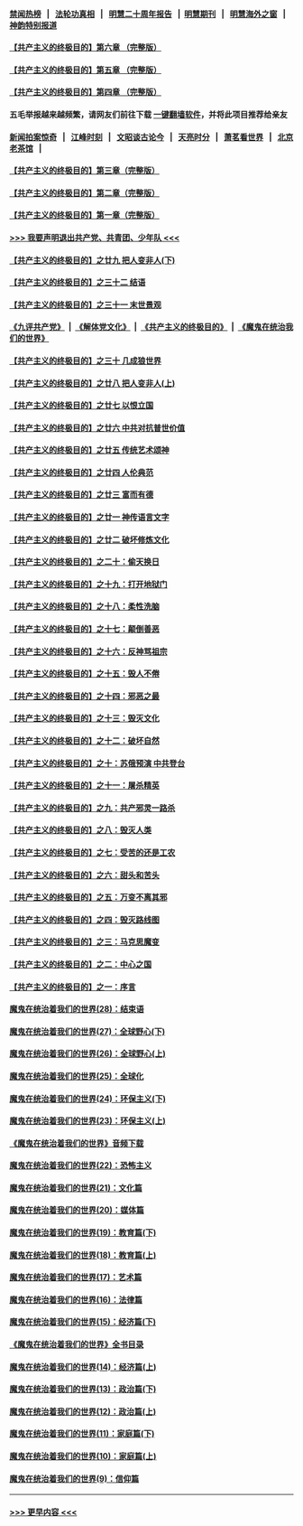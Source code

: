 #### [禁闻热榜](热点新闻.md?=0)  &nbsp;&nbsp;|&nbsp;&nbsp; [法轮功真相](https://github.com/gfw-breaker/truth/blob/master/README.md?=0) &nbsp;&nbsp;|&nbsp;&nbsp; [明慧二十周年报告](https://github.com/gfw-breaker/mh-reports/blob/master/README.md?=0) &nbsp;&nbsp;|&nbsp;&nbsp;[明慧期刊](https://github.com/gfw-breaker/mh-qikan) &nbsp;&nbsp;|&nbsp;&nbsp; [明慧海外之窗](https://github.com/gfw-breaker/mh-news/blob/master/README.md?=0) &nbsp;&nbsp;|&nbsp;&nbsp; [神韵特别报道](https://github.com/gfw-breaker/mh-news/blob/master/shenyun.md?=0)
#### [【共产主义的终极目的】第六章 （完整版）](../pages/nsc422/n11428913.md?t=03011231) 
#### [【共产主义的终极目的】第五章 （完整版）](../pages/nsc422/n11428912.md?t=03011231) 
#### [【共产主义的终极目的】第四章 （完整版）](../pages/nsc422/n11428907.md?t=03011231) 
#### 五毛举报越来越频繁，请网友们前往下载 [一键翻墙软件](https://github.com/gfw-breaker/ssr-accounts)，并将此项目推荐给亲友
#### [新闻拍案惊奇](https://github.com/gfw-breaker/banned-news/blob/master/pages/link4.md) &nbsp;&nbsp;|&nbsp;&nbsp; [江峰时刻](https://github.com/gfw-breaker/banned-news/blob/master/pages/link4.md) &nbsp;&nbsp;|&nbsp;&nbsp; [文昭谈古论今](https://github.com/gfw-breaker/banned-news/blob/master/pages/link4.md) &nbsp;&nbsp;|&nbsp;&nbsp; [天亮时分](https://github.com/gfw-breaker/banned-news/blob/master/pages/link4.md) &nbsp;&nbsp;|&nbsp;&nbsp; [萧茗看世界](https://github.com/gfw-breaker/banned-news/blob/master/pages/link4.md) &nbsp;&nbsp;|&nbsp;&nbsp; [北京老茶馆](https://github.com/gfw-breaker/banned-news/blob/master/pages/link4.md) &nbsp;&nbsp;|&nbsp;&nbsp; 
#### [【共产主义的终极目的】第三章（完整版）](../pages/nsc422/n11428848.md?t=03011231) 
#### [【共产主义的终极目的】第二章（完整版）](../pages/nsc422/n11428831.md?t=03011231) 
#### [【共产主义的终极目的】第一章（完整版）](../pages/nsc422/n11417651.md?t=03011231) 
#### [>>> 我要声明退出共产党、共青团、少年队 <<<](https://github.com/begood0513/goodnews/blob/master/quit/letter.md) 
#### [【共产主义的终极目的】之廿九 把人变非人(下)](../pages/nsc422/n11344140.md?t=03011231) 
#### [【共产主义的终极目的】之三十二 结语](../pages/nsc422/n11360535.md?t=03011231) 
#### [【共产主义的终极目的】之三十一 末世景观](../pages/nsc422/n11351129.md?t=03011231) 
#### [《九评共产党》](https://github.com/begood0513/9ping.md/blob/master/README.md) &nbsp;|&nbsp; [《解体党文化》](../../../../jtdwh.md/blob/master/README.md)  &nbsp;|&nbsp; [《共产主义的终极目的》](../../../../gczydzjmd.md/blob/master/README.md) &nbsp;|&nbsp; [《魔鬼在统治我们的世界》](../../../../mgztzwmdsj.md/blob/master/README.md) 
#### [【共产主义的终极目的】之三十 几成狼世界](../pages/nsc422/n11348280.md?t=03011231) 
#### [【共产主义的终极目的】之廿八 把人变非人(上)](../pages/nsc422/n11340492.md?t=03011231) 
#### [【共产主义的终极目的】之廿七 以恨立国](../pages/nsc422/n11336944.md?t=03011231) 
#### [【共产主义的终极目的】之廿六 中共对抗普世价值](../pages/nsc422/n11324785.md?t=03011231) 
#### [【共产主义的终极目的】之廿五 传统艺术颂神](../pages/nsc422/n11296396.md?t=03011231) 
#### [【共产主义的终极目的】之廿四 人伦典范](../pages/nsc422/n11296397.md?t=03011231) 
#### [【共产主义的终极目的】之廿三 富而有德](../pages/nsc422/n11283598.md?t=03011231) 
#### [【共产主义的终极目的】之廿一 神传语言文字](../pages/nsc422/n11263265.md?t=03011231) 
#### [【共产主义的终极目的】之廿二 破坏修炼文化](../pages/nsc422/n11245728.md?t=03011231) 
#### [【共产主义的终极目的】之二十：偷天换日](../pages/nsc422/n11238846.md?t=03011231) 
#### [【共产主义的终极目的】之十九：打开地狱门](../pages/nsc422/n11206376.md?t=03011231) 
#### [【共产主义的终极目的】之十八：柔性洗脑](../pages/nsc422/n11199994.md?t=03011231) 
#### [【共产主义的终极目的】之十七：颠倒善恶](../pages/nsc422/n11179782.md?t=03011231) 
#### [【共产主义的终极目的】之十六：反神骂祖宗](../pages/nsc422/n11166798.md?t=03011231) 
#### [【共产主义的终极目的】之十五：毁人不倦](../pages/nsc422/n11166792.md?t=03011231) 
#### [【共产主义的终极目的】之十四：邪恶之最](../pages/nsc422/n11150249.md?t=03011231) 
#### [【共产主义的终极目的】之十三：毁灭文化](../pages/nsc422/n11135227.md?t=03011231) 
#### [【共产主义的终极目的】之十二：破坏自然](../pages/nsc422/n11135214.md?t=03011231) 
#### [【共产主义的终极目的】之十：苏俄预演 中共登台](../pages/nsc422/n11118424.md?t=03011231) 
#### [【共产主义的终极目的】之十一：屠杀精英](../pages/nsc422/n11118442.md?t=03011231) 
#### [【共产主义的终极目的】之九：共产邪灵一路杀](../pages/nsc422/n11114139.md?t=03011231) 
#### [【共产主义的终极目的】之八：毁灭人类](../pages/nsc422/n11108503.md?t=03011231) 
#### [【共产主义的终极目的】之七：受苦的还是工农](../pages/nsc422/n11101809.md?t=03011231) 
#### [【共产主义的终极目的】之六：甜头和苦头](../pages/nsc422/n11096971.md?t=03011231) 
#### [【共产主义的终极目的】之五：万变不离其邪](../pages/nsc422/n11091285.md?t=03011231) 
#### [【共产主义的终极目的】之四：毁灭路线图](../pages/nsc422/n11086284.md?t=03011231) 
#### [【共产主义的终极目的】之三：马克思魔变](../pages/nsc422/n11061941.md?t=03011231) 
#### [【共产主义的终极目的】之二：中心之国](../pages/nsc422/n11047728.md?t=03011231) 
#### [【共产主义的终极目的】之一：序言](../pages/nsc422/n11086077.md?t=03011231) 
#### [魔鬼在统治着我们的世界(28)：结束语](../pages/nsc422/n10936246.md?t=03011231) 
#### [魔鬼在统治着我们的世界(27)：全球野心(下)](../pages/nsc422/n10928319.md?t=03011231) 
#### [魔鬼在统治着我们的世界(26)：全球野心(上)](../pages/nsc422/n10900318.md?t=03011231) 
#### [魔鬼在统治着我们的世界(25)：全球化](../pages/nsc422/n10788205.md?t=03011231) 
#### [魔鬼在统治着我们的世界(24)：环保主义(下)](../pages/nsc422/n10695307.md?t=03011231) 
#### [魔鬼在统治着我们的世界(23)：环保主义(上)](../pages/nsc422/n10688613.md?t=03011231) 
#### [《魔鬼在统治着我们的世界》音频下载](../pages/nsc422/n10635553.md?t=03011231) 
#### [魔鬼在统治着我们的世界(22)：恐怖主义](../pages/nsc422/n10614727.md?t=03011231) 
#### [魔鬼在统治着我们的世界(21)：文化篇](../pages/nsc422/n10597706.md?t=03011231) 
#### [魔鬼在统治着我们的世界(20)：媒体篇](../pages/nsc422/n10586579.md?t=03011231) 
#### [魔鬼在统治着我们的世界(19)：教育篇(下)](../pages/nsc422/n10564808.md?t=03011231) 
#### [魔鬼在统治着我们的世界(18)：教育篇(上)](../pages/nsc422/n10526970.md?t=03011231) 
#### [魔鬼在统治着我们的世界(17)：艺术篇](../pages/nsc422/n10499093.md?t=03011231) 
#### [魔鬼在统治着我们的世界(16)：法律篇](../pages/nsc422/n10485969.md?t=03011231) 
#### [魔鬼在统治着我们的世界(15)：经济篇(下)](../pages/nsc422/n10469975.md?t=03011231) 
#### [《魔鬼在统治着我们的世界》全书目录](../pages/nsc422/n10464261.md?t=03011231) 
#### [魔鬼在统治着我们的世界(14)：经济篇(上)](../pages/nsc422/n10457370.md?t=03011231) 
#### [魔鬼在统治着我们的世界(13)：政治篇(下)](../pages/nsc422/n10448270.md?t=03011231) 
#### [魔鬼在统治着我们的世界(12)：政治篇(上)](../pages/nsc422/n10444576.md?t=03011231) 
#### [魔鬼在统治着我们的世界(11)：家庭篇(下)](../pages/nsc422/n10440961.md?t=03011231) 
#### [魔鬼在统治着我们的世界(10)：家庭篇(上)](../pages/nsc422/n10435448.md?t=03011231) 
#### [魔鬼在统治着我们的世界(9)：信仰篇](../pages/nsc422/n10432159.md?t=03011231) 

----
#### [ >>> 更早内容 <<< ](../indexes/nsc422-earlier.md)
